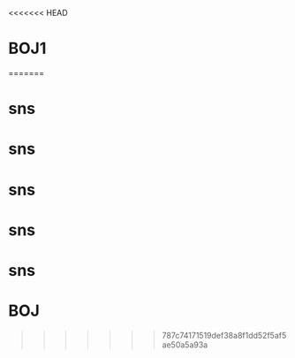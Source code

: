 <<<<<<< HEAD
# BOJ1
=======
# sns
# sns
# sns
# sns
# sns
# BOJ
>>>>>>> 787c74171519def38a8f1dd52f5af5ae50a5a93a
